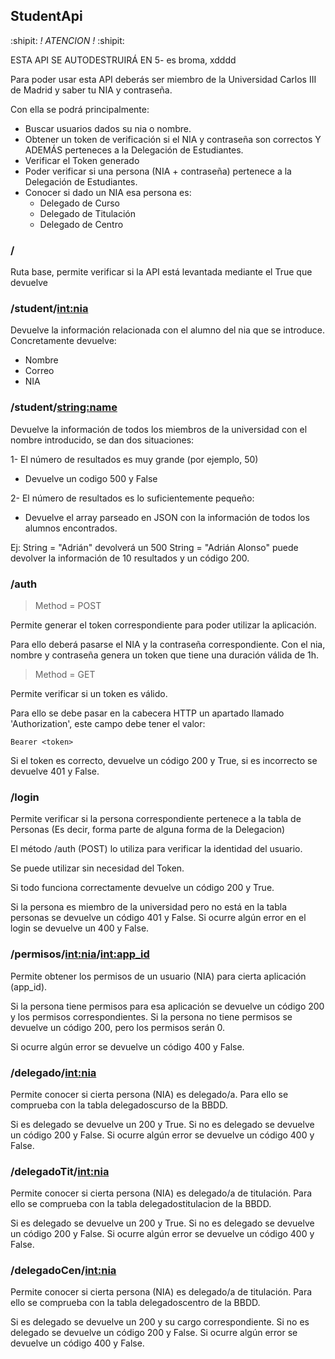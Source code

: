 ## StudentApi

:shipit: *! ATENCION !* :shipit:

ESTA API SE AUTODESTRUIRÁ EN 5- es broma, xdddd

Para poder usar esta API deberás ser miembro de 
la Universidad Carlos III de Madrid y saber tu 
NIA y contraseña.

Con ella se podrá principalmente:
- Buscar usuarios dados su nia o nombre.
- Obtener un token de verificación si el NIA
  y contraseña son correctos Y ADEMÁS perteneces
  a la Delegación de Estudiantes.
- Verificar el Token generado
- Poder verificar si una persona (NIA + contraseña)
  pertenece a la Delegación de Estudiantes.
- Conocer si dado un NIA esa persona es: 
	* Delegado de Curso
	* Delegado de Titulación
	* Delegado de Centro

### /

Ruta base, permite verificar si la API está 
levantada mediante el True que devuelve

### /student/<int:nia>

Devuelve la información relacionada con el alumno
del nia que se introduce.
Concretamente devuelve:
- Nombre
- Correo
- NIA

### /student/<string:name>

Devuelve la información de todos los miembros
de la universidad con el nombre introducido, 
se dan dos situaciones:

1- El número de resultados es muy grande (por ejemplo, 50)
* Devuelve un codigo 500 y False

2- El número de resultados es lo suficientemente pequeño:
* Devuelve el array parseado en JSON con la información
	  de todos los alumnos encontrados.

Ej: String = "Adrián" devolverá un 500
	String = "Adrián Alonso" puede devolver 
			 la información de 10 resultados
			 y un código 200.

### /auth 

> Method = POST

Permite generar el token correspondiente para poder
utilizar la aplicación.

Para ello deberá pasarse el NIA y la contraseña correspondiente.
Con el nia, nombre y contraseña genera un token que tiene una duración válida de 1h.

> Method = GET

Permite verificar si un token es válido.

Para ello se debe pasar en la cabecera HTTP un apartado
llamado 'Authorization', este campo debe tener el valor:

```
Bearer <token>
```

Si el token es correcto, devuelve un código 200 y True, si 
es incorrecto se devuelve 401 y False.

### /login

Permite verificar si la persona correspondiente pertenece
a la tabla de Personas (Es decir, forma parte de alguna forma
de la Delegacion)

El método /auth (POST) lo utiliza para verificar 
la identidad del usuario.

Se puede utilizar sin necesidad del Token.

Si todo funciona correctamente devuelve un código 200
y True.

Si la persona es miembro de la universidad pero no está
en la tabla personas se devuelve un código 401 y False.
Si ocurre algún error en el login se devuelve un 400 y False.

### /permisos/<int:nia>/<int:app_id>

Permite obtener los permisos de un usuario (NIA)
para cierta aplicación (app_id).

Si la persona tiene permisos para esa aplicación se
devuelve un código 200 y los permisos correspondientes.
Si la persona no tiene permisos se devuelve un código 200,
pero los permisos serán 0.

Si ocurre algún error se devuelve un código 400 y False.

### /delegado/<int:nia>

Permite conocer si cierta persona (NIA) es delegado/a.
Para ello se comprueba con la tabla delegadoscurso de la BBDD.

Si es delegado se devuelve un 200 y True.
Si no es delegado se devuelve un código 200 y False.
Si ocurre algún error se devuelve un código 400 y False.

### /delegadoTit/<int:nia>

Permite conocer si cierta persona (NIA) es delegado/a de titulación.
Para ello se comprueba con la tabla delegadostitulacion de la BBDD.

Si es delegado se devuelve un 200 y True.
Si no es delegado se devuelve un código 200 y False.
Si ocurre algún error se devuelve un código 400 y False.

### /delegadoCen/<int:nia>

Permite conocer si cierta persona (NIA) es delegado/a de titulación.
Para ello se comprueba con la tabla delegadoscentro de la BBDD.

Si es delegado se devuelve un 200 y su cargo correspondiente.
Si no es delegado se devuelve un código 200 y False.
Si ocurre algún error se devuelve un código 400 y False.